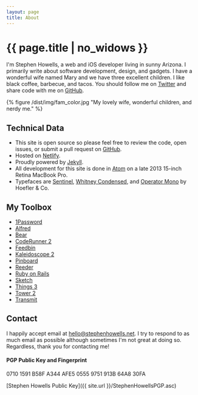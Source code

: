 ```yaml
---
layout: page
title: About
---
```

<h1 class="page-title">{{ page.title | no_widows }}</h1>

I'm Stephen Howells, a web and iOS developer living in sunny Arizona. I primarily write about software development, design, and gadgets. I have a wonderful wife named Mary and we have three excellent children. I like black coffee, barbecue, and tacos. You should follow me on [Twitter](https://twitter.com/stephenhowells) and share code with me on [GitHub](https://github.com/stephenhowells).

{% figure /dist/img/fam_color.jpg "My lovely wife, wonderful children, and nerdy me." %}

## Technical Data

- This site is open source so please feel free to review the code, open issues, or submit a pull request on [GitHub](https://github.com/stephenhowells/stephenhowells.net).
- Hosted on [Netlify](https://www.netlify.com).
- Proudly powered by [Jekyll](http://jekyllrb.com).
- All development for this site is done in [Atom](https://atom.io) on a late 2013 15-inch Retina MacBook Pro.
- Typefaces are [Sentinel](https://www.typography.com/fonts/sentinel/overview/), [Whitney Condensed](https://www.typography.com/fonts/whitney-condensed/overview/), and [Operator Mono](https://www.typography.com/fonts/operator/overview/) by Hoefler & Co.

## My Toolbox

- [1Password](https://agilebits.com/onepassword)
- [Alfred](http://www.alfredapp.com)
- [Bear](http://www.bear-writer.com)
- [CodeRunner 2](https://coderunnerapp.com)
- [Feedbin](https://feedbin.com)
- [Kaleidoscope 2](http://www.kaleidoscopeapp.com)
- [Pinboard](http://pinboard.in)
- [Reeder](http://reederapp.com/)
- [Ruby on Rails](http://rubyonrails.org/)
- [Sketch](https://www.sketchapp.com/)
- [Things 3](https://culturedcode.com/things/)
- [Tower 2](http://www.git-tower.com)
- [Transmit](http://panic.com/transmit)

## Contact

I happily accept email at [hello@stephenhowells.net](mailto:hello@stephenhowells.net). I try to respond to as much email as possible although sometimes I'm not great at doing so. Regardless, thank you for contacting me!

#### PGP Public Key and Fingerprint

<span class="mono">0710 1591 B58F A344 AFE5  0555 9751 913B 64A8 30FA</span>

[Stephen Howells Public Key]({{ site.url }}/StephenHowellsPGP.asc)
